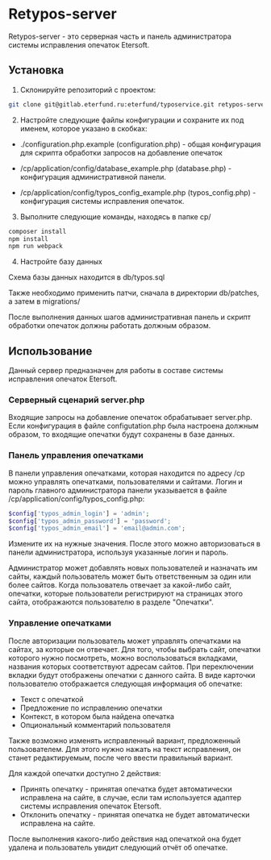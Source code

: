 # Retypos-server

Retypos-server - это серверная часть и панель администратора системы исправления опечаток Etersoft. 

## Установка

1. Склонируйте репозиторий с проектом:

```bash
git clone git@gitlab.eterfund.ru:eterfund/typoservice.git retypos-server
```
2. Настройте следующие файлы конфигурации и сохраните их под именем, которое указано в скобках:

 - ./configuration.php.example (configuration.php) - общая конфигурация для скрипта обработки запросов на добавление опечаток

 - /cp/application/config/database_example.php (database.php) - конфигурация административной панели.

 - /cp/application/config/typos_config_example.php (typos_config.php) - конфигурация системы исправления опечаток.

3. Выполните следующие команды, находясь в папке cp/

```bash
composer install
npm install
npm run webpack
```

4. Настройте базу данных

Схема базы данных находится в db/typos.sql

Также необходимо применить патчи, сначала в директории db/patches, а затем в migrations/

После выполнения данных шагов административная панель и скрипт обработки опечаток должны работать должным образом.

## Использование 

Данный сервер предназначен для работы в составе системы исправления опечаток Etersoft. 

### Серверный сценарий server.php

Входящие запросы на добавление опечаток обрабатывает server.php. Если конфигурация в файле configutation.php была настроена должным образом, то входящие опечатки будут сохранены в базе данных.

### Панель управления опечатками
В панели управления опечатками, которая находится по адресу /cp можно управлять опечатками, пользователями и сайтами. 
Логин и пароль главного администратора панели указывается в файле /cp/application/config/typos_config.php:

```php
$config['typos_admin_login'] = 'admin';
$config['typos_admin_password'] = 'password';
$config['typos_admin_email'] = 'email@admin.com';
```

Измените их на нужные значения. После этого можно авторизоваться в панели администратора, используя указанные логин и пароль.

Администратор может добавлять новых пользователей и назначать им сайты, каждый пользователь может быть ответственным за один или более сайтов. Когда пользователь отвечает за какой-либо сайт, опечатки, которые пользователи регистрируют на страницах этого сайта, отображаются пользователю в разделе "Опечатки".

### Управление опечатками

После авторизации пользователь может управлять опечатками на сайтах, за которые он отвечает. Для того, чтобы выбрать сайт, опечатки которого нужно посмотреть, можно воспользоваться вкладками, названия которых соответствуют адресам сайтов. При переключении вкладки будут отображены опечатки с данного сайта. 
В виде карточки пользователю отображается следующая информация об опечатке:

 - Текст с опечаткой
 - Предложение по исправлению опечатки
 - Контекст, в котором была найдена опечатка
 - Опциональный комментарий пользователя

Также возможно изменять исправленный вариант, предложенный пользователем. Для этого нужно нажать на текст исправления, он станет редактируемым, после чего ввести правильный вариант.

Для каждой опечатки доступно 2 действия:

- Принять опечатку - принятая опечатка будет автоматически исправлена на сайте, в случае, если там используется адаптер системы исправления опечаток Etersoft.
- Отклонить опечатку - принятая опечатка не будет автоматически исправлена на сайте.

После выполнения какого-либо действия над опечаткой она будет удалена и пользователь увидит следующий отчёт об опечатке.





